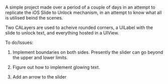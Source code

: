 A simple project made over a period of a couple of days in an attempt to replicate the iOS Slide to Unlock mechanism, in an attempt to know what all is utilised beind the scenes.

Two CALayers are used to acheive rounded corners, a UILabel with the slide to unlock text, and everything hosted in a UIView. 

To do/Issues: 

1. Implement boundaries on both sides. Presently the slider can go beyond the upper and lower limits.

2. Figure out how to implement glowing text.

3. Add an arrow to the slider